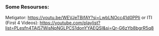 ### Some Resourses:
Metigator: https://youtu.be/WEVJeTBifAY?si=LwbLNOcc41d0PPIi
or
ITI (First 4 Videos): https://youtube.com/playlist?list=PLesfn4TAj57WisNpNGLPCS1donYYAEQSI&si=Qr-G6zYb8bgrR5q8
